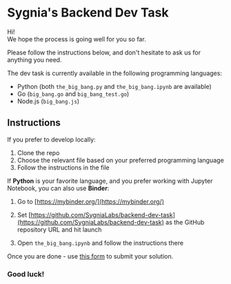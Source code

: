 # Sygnia's Backend Dev Task

Hi!  
We hope the process is going well for you so far.

Please follow the instructions below, and don't hesitate to ask us for anything you need.

The dev task is currently available in the following programming languages:
* Python (both `the_big_bang.py` and `the_big_bang.ipynb` are available)
* Go (`big_bang.go` and `big_bang_test.go`)
* Node.js (`big_bang.js`)


## Instructions

If you prefer to develop locally: 
1. Clone the repo
2. Choose the relevant file based on your preferred programming language
3. Follow the instructions in the file


If **Python** is your favorite language, and you prefer working with Jupyter Notebook, you can also use **Binder**:
1. Go to [https://mybinder.org/](https://mybinder.org/)

2. Set [https://github.com/SygniaLabs/backend-dev-task](https://github.com/SygniaLabs/backend-dev-task) as the GitHub repository URL and hit launch

3. Open `the_big_bang.ipynb` and follow the instructions there



Once you are done - use [this form](https://forms.monday.com/forms/bd1bd6a704555293efab499d8ebcf60d?r=use1) to submit your solution.


### Good luck!
